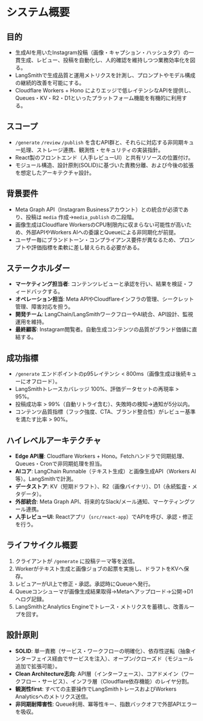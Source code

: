 # システム概要

## 目的
- 生成AIを用いたInstagram投稿（画像・キャプション・ハッシュタグ）の一貫生成、レビュー、投稿を自動化し、人的確認を維持しつつ業務効率化を図る。
- LangSmithで生成品質と運用メトリクスを計測し、プロンプトやモデル構成の継続的改善を可能にする。
- Cloudflare Workers + Hono によりエッジで低レイテンシなAPIを提供し、Queues・KV・R2・D1といったプラットフォーム機能を有機的に利用する。

## スコープ
- `/generate` `/review` `/publish` を含むAPI群と、それらに対応する非同期キュー処理、ストレージ連携、観測性・セキュリティの実装指針。
- React製のフロントエンド（人手レビューUI）と共有リソースの位置付け。
- モジュール構造、設計原則(SOLID)に基づいた責務分離、および今後の拡張を想定したアーキテクチャ設計。

## 背景要件
- Meta Graph API（Instagram Businessアカウント）との統合が必須であり、投稿は `media` 作成→`media_publish` の二段階。
- 画像生成はCloudflare WorkersのCPU制限内に収まらない可能性が高いため、外部APIやWorkers AIへの委譲とQueueによる非同期化が前提。
- ユーザー毎にブランドトーン・コンプライアンス要件が異なるため、プロンプトや評価指標を柔軟に差し替えられる必要がある。

## ステークホルダー
- **マーケティング担当者**: コンテンツレビューと承認を行い、結果を検証・フィードバックする。
- **オペレーション担当**: Meta APIやCloudflareインフラの管理、シークレット管理、障害対応を担う。
- **開発チーム**: LangChain/LangSmithワークフローやAI統合、API設計、監視運用を維持。
- **最終顧客**: Instagram閲覧者。自動生成コンテンツの品質がブランド価値に直結する。

## 成功指標
- `/generate` エンドポイントのp95レイテンシ < 800ms（画像生成は後続キューにオフロード）。
- LangSmithトレースカバレッジ 100%、評価データセットの再現率 > 95%。
- 投稿成功率 > 99%（自動リトライ含む）、失敗時の検知→通知が5分以内。
- コンテンツ品質指標（フック強度、CTA、ブランド整合性）がレビュー基準を満たす比率 > 90%。

## ハイレベルアーキテクチャ
- **Edge API層**: Cloudflare Workers + Hono。Fetchハンドラで同期処理、Queues・Cronで非同期処理を担当。
- **AIコア**: LangChain Runnable（テキスト生成）と画像生成API（Workers AI等）。LangSmithで計測。
- **データストア**: KV（短期ドラフト）、R2（画像バイナリ）、D1（永続監査・メタデータ）。
- **外部統合**: Meta Graph API、将来的なSlack/メール通知、マーケティングツール連携。
- **人手レビューUI**: Reactアプリ（`src/react-app`）でAPIを呼び、承認・修正を行う。

## ライフサイクル概要
1. クライアントが `/generate` に投稿テーマ等を送信。
2. Workerがテキスト生成と画像ジョブの起票を実施し、ドラフトをKVへ保存。
3. レビュアーがUI上で修正・承認。承認時にQueueへ発行。
4. Queueコンシューマが画像生成結果取得→Metaへアップロード→公開→D1へログ記録。
5. LangSmithとAnalytics Engineでトレース・メトリクスを蓄積し、改善ループを回す。

## 設計原則
- **SOLID**: 単一責務（サービス・ワークフローの明確化）、依存性逆転（抽象インターフェイス経由でサービスを注入）、オープン/クローズド（モジュール追加で拡張可能）。
- **Clean Architecture志向**: API層（インターフェース）、コアドメイン（ワークフロー・サービス）、インフラ層（Cloudflare依存機能）のレイヤ分割。
- **観測性first**: すべての主要操作でLangSmithトレースおよびWorkers Analyticsへのメトリクス送信。
- **非同期耐障害性**: Queue利用、冪等性キー、指数バックオフで外部APIエラーを吸収。
